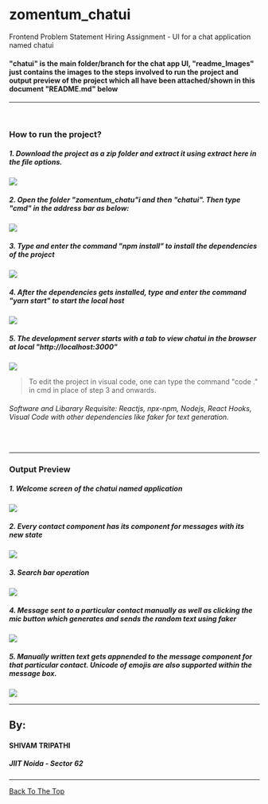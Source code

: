 # zomentum_chatui
Frontend Problem Statement Hiring Assignment - UI for a chat application named chatui
#### "chatui" is the main folder/branch for the chat app UI, "readme_Images" just contains the images to the steps involved to run the project and output preview of the project which all have been attached/shown in this document "README.md" below

---
<br/>

### How to run the project?

##### 1. Download the project as a zip folder and extract it using extract here in the file options. 
![](readme_Images/1.png)

##### 2. Open the folder "zomentum_chatu"i and then "chatui". Then type "cmd" in the address bar as below:
![](readme_Images/2.png)

##### 3. Type and enter the command "npm install" to install the dependencies of the project
![](readme_Images/3.png)

##### 4. After the dependencies gets installed, type and enter the command "yarn start" to start the local host
![](readme_Images/4.png)

##### 5. The development server starts with a tab to view chatui in the browser at local "http://localhost:3000"
![](readme_Images/5.png)

> To edit the project in visual code, one can type the command "code ." in cmd in place of step 3 and onwards.

###### Software and Libarary Requisite: Reactjs, npx-npm, Nodejs, React Hooks, Visual Code with other dependencies like faker for text generation.
<br/>

---


### Output Preview

##### 1. Welcome screen of the chatui named application
![](readme_Images/output1.png)

##### 2. Every contact component has its component for messages with its new state
![](readme_Images/output2.png)

##### 3. Search bar operation
![](readme_Images/output3.png)

##### 4. Message sent to a particular contact manually as well as clicking the mic button which generates and sends the random text using faker
![](readme_Images/output4.png)

##### 5. Manually written text gets appnended to the message component for that particular contact. Unicode of emojis are also supported within the message box.
![](readme_Images/output5.png)
<br/>

---


## By:
#### SHIVAM TRIPATHI
##### JIIT Noida - Sector 62
---
[Back To The Top](#zomentum_chatui)
